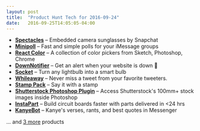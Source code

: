 ```yaml
---
layout: post
title:  "Product Hunt Tech for 2016-09-24"
date:   2016-09-25T14:05:05-04:00
---
```


* **[Spectacles](https://www.producthunt.com/tech/spectacles?utm_campaign=producthunt-api&utm_medium=api&utm_source=Application%3A+Daily+Digest+RSS+%28ID%3A+3202%29)** – Embedded camera sunglasses by Snapchat
* **[Minipoll](https://www.producthunt.com/tech/minipoll?utm_campaign=producthunt-api&utm_medium=api&utm_source=Application%3A+Daily+Digest+RSS+%28ID%3A+3202%29)** – Fast and simple polls for your iMessage groups
* **[React Color](https://www.producthunt.com/tech/react-color?utm_campaign=producthunt-api&utm_medium=api&utm_source=Application%3A+Daily+Digest+RSS+%28ID%3A+3202%29)** – A collection of color pickers from Sketch, Photoshop, Chrome
* **[DownNotifier](https://www.producthunt.com/tech/downnotifier?utm_campaign=producthunt-api&utm_medium=api&utm_source=Application%3A+Daily+Digest+RSS+%28ID%3A+3202%29)** – Get an alert when your website is down 🚨
* **[Socket](https://www.producthunt.com/tech/socket?utm_campaign=producthunt-api&utm_medium=api&utm_source=Application%3A+Daily+Digest+RSS+%28ID%3A+3202%29)** – Turn any lightbulb into a smart bulb
* **[Whileaway](https://www.producthunt.com/tech/whileaway?utm_campaign=producthunt-api&utm_medium=api&utm_source=Application%3A+Daily+Digest+RSS+%28ID%3A+3202%29)** – Never miss a tweet from your favorite tweeters.
* **[Stamp Pack](https://www.producthunt.com/tech/stamp-pack?utm_campaign=producthunt-api&utm_medium=api&utm_source=Application%3A+Daily+Digest+RSS+%28ID%3A+3202%29)** – Say it with a stamp
* **[Shutterstock Photoshop Plugin](https://www.producthunt.com/tech/shutterstock-photoshop-plugin?utm_campaign=producthunt-api&utm_medium=api&utm_source=Application%3A+Daily+Digest+RSS+%28ID%3A+3202%29)** – Access Shutterstock's 100mm+ stock images inside Photoshop
* **[InstaPart](https://www.producthunt.com/tech/instapart?utm_campaign=producthunt-api&utm_medium=api&utm_source=Application%3A+Daily+Digest+RSS+%28ID%3A+3202%29)** – Build circuit boards faster with parts delivered in <24 hrs
* **[KanyeBot](https://www.producthunt.com/tech/kanyebot?utm_campaign=producthunt-api&utm_medium=api&utm_source=Application%3A+Daily+Digest+RSS+%28ID%3A+3202%29)** – Kanye's verses, rants, and best quotes in Messenger

… and [3 more](https://www.producthunt.com/tech) products